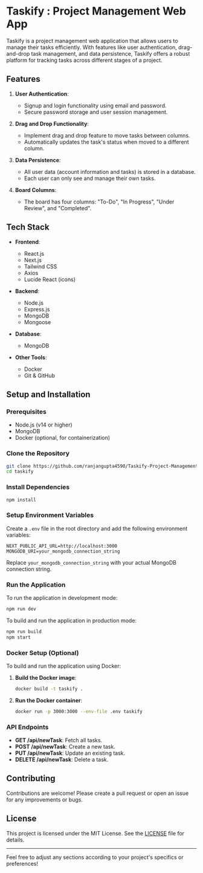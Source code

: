 # Taskify : Project Management Web App

Taskify is a project management web application that allows users to manage their tasks efficiently. With features like user authentication, drag-and-drop task management, and data persistence, Taskify offers a robust platform for tracking tasks across different stages of a project.

## Features

1. **User Authentication**:
   - Signup and login functionality using email and password.
   - Secure password storage and user session management.

2. **Drag and Drop Functionality**:
   - Implement drag and drop feature to move tasks between columns.
   - Automatically updates the task's status when moved to a different column.

3. **Data Persistence**:
   - All user data (account information and tasks) is stored in a database.
   - Each user can only see and manage their own tasks.

4. **Board Columns**:
   - The board has four columns: "To-Do", "In Progress", "Under Review", and "Completed".

## Tech Stack

- **Frontend**:
  - React.js
  - Next.js
  - Tailwind CSS
  - Axios
  - Lucide React (icons)

- **Backend**:
  - Node.js
  - Express.js
  - MongoDB
  - Mongoose

- **Database**:
  - MongoDB

- **Other Tools**:
  - Docker
  - Git & GitHub

## Setup and Installation

### Prerequisites

- Node.js (v14 or higher)
- MongoDB
- Docker (optional, for containerization)

### Clone the Repository

```bash
git clone https://github.com/ranjangupta4590/Taskify-Project-Management-Web-App.git
cd taskify
```

### Install Dependencies

```bash
npm install
```

### Setup Environment Variables

Create a `.env` file in the root directory and add the following environment variables:

```
NEXT_PUBLIC_API_URL=http://localhost:3000
MONGODB_URI=your_mongodb_connection_string
```

Replace `your_mongodb_connection_string` with your actual MongoDB connection string.

### Run the Application

To run the application in development mode:

```bash
npm run dev
```

To build and run the application in production mode:

```bash
npm run build
npm start
```

### Docker Setup (Optional)

To build and run the application using Docker:

1. **Build the Docker image**:

    ```bash
    docker build -t taskify .
    ```

2. **Run the Docker container**:

    ```bash
    docker run -p 3000:3000 --env-file .env taskify
    ```

### API Endpoints

- **GET /api/newTask**: Fetch all tasks.
- **POST /api/newTask**: Create a new task.
- **PUT /api/newTask**: Update an existing task.
- **DELETE /api/newTask**: Delete a task.

## Contributing

Contributions are welcome! Please create a pull request or open an issue for any improvements or bugs.

## License

This project is licensed under the MIT License. See the [LICENSE](LICENSE) file for details.

---

Feel free to adjust any sections according to your project's specifics or preferences!
